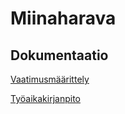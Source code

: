 # Miinaharava

## Dokumentaatio
[Vaatimusmäärittely](Miinaharava/dokumentaatio/vaatimusmaarittely.md)

[Työaikakirjanpito](Miinaharava/dokumentaatio/tuntikirjanpito.md)

